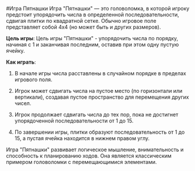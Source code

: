 #Игра Пятнашки
Игра "Пятнашки" — это головоломка, в которой игроку предстоит упорядочить числа в определенной последовательности, сдвигая плитки по квадратной сетке. Обычно игровое поле представляет собой 4x4 (но может быть и других размеров).

**Цель игры**:
Цель игры "Пятнашки" - упорядочить числа по порядку, начиная с 1 и заканчивая последним, оставив при этом одну пустую ячейку.

**Как играть**:

1. В начале игры числа расставлены в случайном порядке в пределах игрового поля.

2. Игрок может сдвигать числа на пустое место (по горизонтали или вертикали), создавая пустое пространство для перемещения других чисел.

3. Игрок продолжает сдвигать числа до тех пор, пока не достигнет упорядоченной последовательности от 1 до 15.

4. По завершении игры, плитки образуют последовательность от 1 до 15, а пустая ячейка находится в нижнем правом углу.

Игра "Пятнашки" развивает логическое мышление, внимательность и способность к планированию ходов. Она является классическим примером головоломки с перемещающимися элементами.
